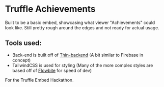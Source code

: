 # Truffle Achievements

Built to be a basic embed, showcasing what viewer "Achievements" could look like. Still pretty rough around the edges and not ready for actual usage.

## Tools used:

- Back-end is built off of [Thin-backend](https://thin.dev/) (A bit similar to Firebase in concept)
- TailwindCSS is used for styling (Many of the more complex styles are based off of [Flowbite](https://flowbite.com/) for speed of dev)

For the Truffle Embed Hackathon.

